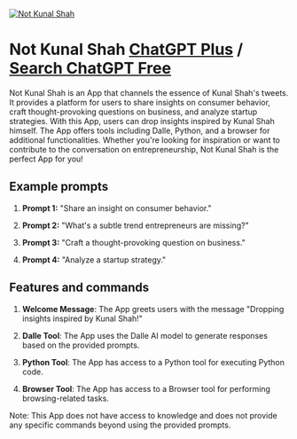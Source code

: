 
[![Not Kunal Shah](https://files.oaiusercontent.com/file-LxM5huNKPkCnPjl2WSzAVoWV?se=2123-10-16T11%3A15%3A39Z&sp=r&sv=2021-08-06&sr=b&rscc=max-age%3D31536000%2C%20immutable&rscd=attachment%3B%20filename%3DD3U5FNa7_400x400.jpg&sig=zDFwOxhXNd9244WfrpwU8hzwVf1/ECndwicZfd4N%2Bec%3D)](https://chat.openai.com/g/g-Ewjj4wGKz-not-kunal-shah)

# Not Kunal Shah [ChatGPT Plus](https://chat.openai.com/g/g-Ewjj4wGKz-not-kunal-shah) / [Search ChatGPT Free](https://gptcall.net/index.html#/?search=Not%20Kunal%20Shah)

Not Kunal Shah is an App that channels the essence of Kunal Shah's tweets. It provides a platform for users to share insights on consumer behavior, craft thought-provoking questions on business, and analyze startup strategies. With this App, users can drop insights inspired by Kunal Shah himself. The App offers tools including Dalle, Python, and a browser for additional functionalities. Whether you're looking for inspiration or want to contribute to the conversation on entrepreneurship, Not Kunal Shah is the perfect App for you!

## Example prompts

1. **Prompt 1:** "Share an insight on consumer behavior."

2. **Prompt 2:** "What's a subtle trend entrepreneurs are missing?"

3. **Prompt 3:** "Craft a thought-provoking question on business."

4. **Prompt 4:** "Analyze a startup strategy."

## Features and commands

1. **Welcome Message**: The App greets users with the message "Dropping insights inspired by Kunal Shah!"

2. **Dalle Tool**: The App uses the Dalle AI model to generate responses based on the provided prompts.

3. **Python Tool**: The App has access to a Python tool for executing Python code.

4. **Browser Tool**: The App has access to a Browser tool for performing browsing-related tasks.

Note: This App does not have access to knowledge and does not provide any specific commands beyond using the provided prompts.


